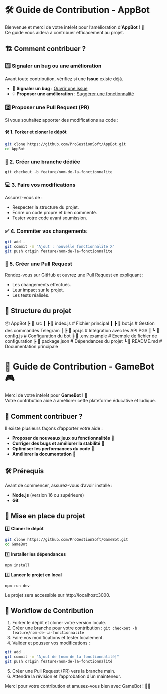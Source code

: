 # 🛠️ Guide de Contribution - AppBot  

Bienvenue et merci de votre intérêt pour l’amélioration d’**AppBot** ! 🚀  
Ce guide vous aidera à contribuer efficacement au projet.  


## 🏗️ Comment contribuer ?  

### 1️⃣ **Signaler un bug ou une amélioration**  
Avant toute contribution, vérifiez si une **Issue** existe déjà.  
- 📌 **Signaler un bug** : [Ouvrir une issue](https://github.com/ProGestionSoft/AppBot/issues)  
- 💡 **Proposer une amélioration** : [Suggérer une fonctionnalité](https://github.com/ProGestionSoft/AppBot/issues)  

### 2️⃣ **Proposer une Pull Request (PR)**  
Si vous souhaitez apporter des modifications au code :  

#### 🛠️ 1. Forker et cloner le dépôt  
```bash
git clone https://github.com/ProGestionSoft/AppBot.git
cd AppBot
```

### 🔧 2. Créer une branche dédiée

`git checkout -b feature/nom-de-la-fonctionnalite`

### 💻 3. Faire vos modifications

Assurez-vous de :
- Respecter la structure du projet.
- Écrire un code propre et bien commenté.
- Tester votre code avant soumission.

### ✅ 4. Commiter vos changements
```bash
git add .
git commit -m "Ajout : nouvelle fonctionnalité X"
git push origin feature/nom-de-la-fonctionnalite
```

### 🔄 5. Créer une Pull Request

Rendez-vous sur GitHub et ouvrez une Pull Request en expliquant :
- Les changements effectués.
- Leur impact sur le projet.
- Les tests réalisés.


## 📂 Structure du projet

📦 AppBot
 ┣ 📂 src
 ┃ ┣ 📜 index.js  # Fichier principal
 ┃ ┣ 📜 bot.js    # Gestion des commandes Telegram
 ┃ ┣ 📜 api.js    # Intégration avec les API PGS
 ┃ ┗ 📜 config.js # Configuration du bot
 ┣ 📜 .env.example # Exemple de fichier de configuration
 ┣ 📜 package.json # Dépendances du projet
 ┗ 📜 README.md    # Documentation principale








# 🚀 Guide de Contribution - GameBot 🎮  

Merci de votre intérêt pour **GameBot** ! 🎉  
Votre contribution aide à améliorer cette plateforme éducative et ludique.  


## 📌 Comment contribuer ?  

Il existe plusieurs façons d’apporter votre aide :  

- **Proposer de nouveaux jeux ou fonctionnalités** 🎲  
- **Corriger des bugs et améliorer la stabilité** 🐛  
- **Optimiser les performances du code** 🚀  
- **Améliorer la documentation** 📖  


## 🛠️ **Prérequis**  

Avant de commencer, assurez-vous d’avoir installé :  

- **Node.js** (version 16 ou supérieure)  
- **Git**  

## 📂 **Mise en place du projet**  

1️⃣ **Cloner le dépôt**  
```bash
git clone https://github.com/ProGestionSoft/GameBot.git
cd GameBot
```

2️⃣ **Installer les dépendances**

`npm install`

3️⃣ **Lancer le projet en local**

`npm run dev`

Le projet sera accessible sur http://localhost:3000.


## 🔄 Workflow de Contribution

1. Forker le dépôt et cloner votre version locale.
2. Créer une branche pour votre contribution : `git checkout -b feature/nom-de-la-fonctionnalité`
3. Faire vos modifications et tester localement.
4. Valider et pousser vos modifications :
```bash
git add .
git commit -m "Ajout de [nom de la fonctionnalité]"
git push origin feature/nom-de-la-fonctionnalité
```

5. Créer une Pull Request (PR) vers la branche main.
6. Attendre la révision et l’approbation d’un mainteneur.



Merci pour votre contribution et amusez-vous bien avec GameBot ! 🚀🎉